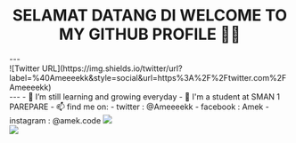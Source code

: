 
<h1 align='center'> SELAMAT DATANG DI WELCOME TO MY GITHUB PROFILE 👋😁 </h1>
---
<div src="display:flex; justify-content:center;">
![Twitter URL](https://img.shields.io/twitter/url?label=%40Ameeeekk&style=social&url=https%3A%2F%2Ftwitter.com%2FAmeeeekk)

</div>
---
- 🌱 I’m still learning and growing everyday 
- 🏫 I'm a student at SMAN 1 PAREPARE
- 📫 find me on: 
  - twitter : @Ameeeekk
  - facebook : Amek
  - instagram : @amek.code
<img src = "https://discord.c99.nl/widget/theme-3/291715441867489291.png">
<img src = "https://github-readme-stats.vercel.app/api?username=Ameeeek&count_private=true&show_icons=true&theme=radical&)](https://github.com/Ameeeek/github-readme-stats)" style="display:flex;">
<!--
**Ameeeek/readme** is a ✨ _special_ ✨ repository because its `README.md` (this file) appears on your GitHub profile.
